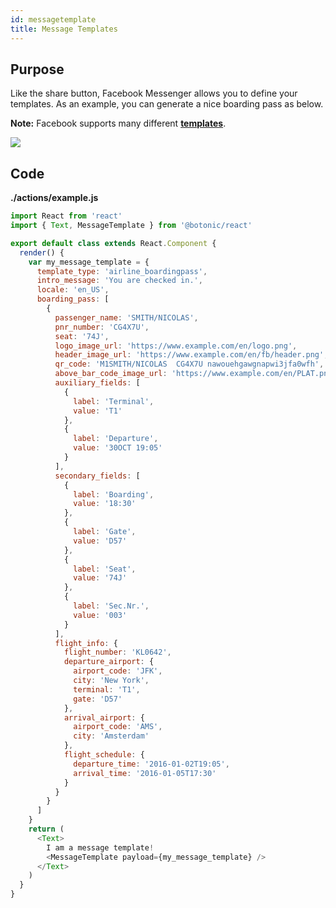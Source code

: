 ```yaml
---
id: messagetemplate
title: Message Templates
---
```


## Purpose

Like the share button, Facebook Messenger allows you to define your templates.
As an example, you can generate a nice boarding pass as below.

**Note:** Facebook supports many different [**templates**](https://developers.facebook.com/docs/messenger-platform/send-messages/templates).

![](https://botonic-doc-static.netlify.com/images/message_template.png)




## Code

**./actions/example.js**

```javascript
import React from 'react'
import { Text, MessageTemplate } from '@botonic/react'

export default class extends React.Component {
  render() {
    var my_message_template = {
      template_type: 'airline_boardingpass',
      intro_message: 'You are checked in.',
      locale: 'en_US',
      boarding_pass: [
        {
          passenger_name: 'SMITH/NICOLAS',
          pnr_number: 'CG4X7U',
          seat: '74J',
          logo_image_url: 'https://www.example.com/en/logo.png',
          header_image_url: 'https://www.example.com/en/fb/header.png',
          qr_code: 'M1SMITH/NICOLAS  CG4X7U nawouehgawgnapwi3jfa0wfh',
          above_bar_code_image_url: 'https://www.example.com/en/PLAT.png',
          auxiliary_fields: [
            {
              label: 'Terminal',
              value: 'T1'
            },
            {
              label: 'Departure',
              value: '30OCT 19:05'
            }
          ],
          secondary_fields: [
            {
              label: 'Boarding',
              value: '18:30'
            },
            {
              label: 'Gate',
              value: 'D57'
            },
            {
              label: 'Seat',
              value: '74J'
            },
            {
              label: 'Sec.Nr.',
              value: '003'
            }
          ],
          flight_info: {
            flight_number: 'KL0642',
            departure_airport: {
              airport_code: 'JFK',
              city: 'New York',
              terminal: 'T1',
              gate: 'D57'
            },
            arrival_airport: {
              airport_code: 'AMS',
              city: 'Amsterdam'
            },
            flight_schedule: {
              departure_time: '2016-01-02T19:05',
              arrival_time: '2016-01-05T17:30'
            }
          }
        }
      ]
    }
    return (
      <Text>
        I am a message template!
        <MessageTemplate payload={my_message_template} />
      </Text>
    )
  }
}
```



